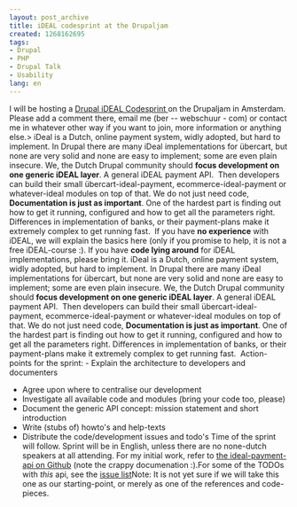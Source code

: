 ```yaml
---
layout: post_archive
title: iDEAL codesprint at the Drupaljam
created: 1268162695
tags:
- Drupal
- PHP
- Drupal Talk
- Usability
lang: en
---
```

I will be hosting a [Drupal iDEAL Codesprint ](http://drupaljam.nl/sessies/drupaljam-5-utrecht/ideal-codesprint) on the Drupaljam in Amsterdam. Please add a comment there, email me (ber -- webschuur - com) or contact me in whatever other way if you want to join, more information or anything else.> iDeal is a Dutch, online payment system, widly adopted, but hard to implement.&nbsp;In Drupal there are many iDeal implementations for übercart, but none are very solid and none are easy to implement; some are even plain insecure.&nbsp;We, the Dutch Drupal community should **focus development on one generic iDEAL layer**. A general iDEAL payment API. &nbsp;Then developers can build their small übercart-ideal-payment, ecommerce-ideal-payment or whatever-ideal modules on top of that.&nbsp;We do not just need code, **Documentation is just as important**. One of the hardest part is finding out how to get it running, configured and how to get all the parameters right. Differences in implementation of banks, or their payment-plans make it extremely complex to get running fast. &nbsp;If you have **no experience** with iDEAL, we will explain the basics here (only if you promise to help, it is not a free iDEAL-course :).&nbsp;If you have **code lying around** for iDEAL implementations, please bring it.&nbsp;iDeal is a Dutch, online payment system, widly adopted, but hard to implement.&nbsp;In Drupal there are many iDeal implementations for übercart, but none are very solid and none are easy to implement; some are even plain insecure.&nbsp;We, the Dutch Drupal community should **focus development on one generic iDEAL layer**. A general iDEAL payment API. &nbsp;Then developers can build their small übercart-ideal-payment, ecommerce-ideal-payment or whatever-ideal modules on top of that.&nbsp;We do not just need code, **Documentation is just as important**. One of the hardest part is finding out how to get it running, configured and how to get all the parameters right. Differences in implementation of banks, or their payment-plans make it extremely complex to get running fast. &nbsp;Action-points for the sprint:  - Explain the architecture to developers and documenters
 - Agree upon where to centralise our development
 - Investigate all available code and modules (bring your code too, please)
 - Document the generic API concept: mission statement and short introduction
 - Write (stubs of) howto's and help-texts
 - Distribute the code/development issues and todo's
Time of the sprint will follow. Sprint will be in English, unless there are no none-dutch speakers at all attending.&nbsp;For my initial work, refer to [the ideal-payment-api on Github](http://github.com/berkes/Drupal-iDeal-payment-api) (note the crappy documenation :).For some of the TODOs with _this_ api, see the [issue list](http://github.com/berkes/Drupal-iDeal-payment-api/issues)Note: It is not yet sure if we will take this one as our starting-point, or merely as one of the references and code-pieces.  
